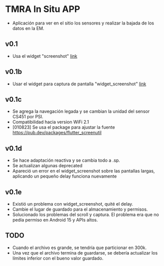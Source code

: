 # TMRA In Situ APP
- Aplicación para ver en el sitio los sensores y realizar la bajada de los datos en la EM.
## v0.1
- Usa el widget "screenshot"  [link](https://pub.dev/packages/screenshot)
## v0.1b
- Usar el widget para captura de pantalla "widget_screenshot" [link](https://pub.dev/packages/widget_screenshot)
## v0.1c
- Se agrega la navegación legada y se cambian la unidad del sensor CS451 por PSI.
- Compatibilidad hacia version WiFi 2.1
- [010823] Se usa el package para ajustar la fuente https://pub.dev/packages/flutter_screenutil
## v0.1d
- Se hace adaptación reactiva y se cambia todo a .sp. 
- Se actualizan algunas deprecated
- Apareció un error en el widget_screenshot sobre las pantallas largas, aplicando un pequeño delay funciona nuevamente
## v0.1e
- Existió un problema con widget_screenshot, quité el delay.
- Cambie el lugar de guardado para el almacenamiento y permisos.
- Solucionado los problemas del scroll y captura. El problema era que no pedía permiso en Android 15 y APIs altos.

## TODO
- Cuando el archivo es grande, se tendría que particionar en 300k.
- Una vez que el archivo termina de guardarse, se debería actualizar los límites inferior con el bueno valor guardado.